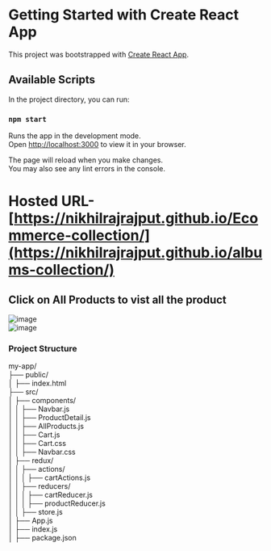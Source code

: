 # Getting Started with Create React App

This project was bootstrapped with [Create React App](https://github.com/facebook/create-react-app).

## Available Scripts

In the project directory, you can run:

### `npm start`

Runs the app in the development mode.\
Open [http://localhost:3000](http://localhost:3000) to view it in your browser.

The page will reload when you make changes.\
You may also see any lint errors in the console.

# Hosted URL- [https://nikhilrajrajput.github.io/Ecommerce-collection/](https://nikhilrajrajput.github.io/albums-collection/)

## Click on All Products to vist all the product

![image](https://github.com/user-attachments/assets/3e9157e9-c063-4723-a6d1-4179119ceb51)<br>
![image](https://github.com/user-attachments/assets/383a8dd3-89bd-4b4a-a5c3-d3e85377a1ec)

###  Project Structure
<p>
my-app/<br>
├── public/<br>
│   ├── index.html<br>
├── src/<br>
│   ├── components/<br>
│   │   ├── Navbar.js<br>
│   │   ├── ProductDetail.js<br>
│   │   ├── AllProducts.js<br>
│   │   ├── Cart.js<br>
│   │   ├── Cart.css<br>
│   │   ├── Navbar.css<br>
│   ├── redux/<br>
│   │   ├── actions/<br>
│   │   │   ├── cartActions.js<br>
│   │   ├── reducers/<br>
│   │   │   ├── cartReducer.js<br>
│   │   │   ├── productReducer.js<br>
│   │   ├── store.js<br>
│   ├── App.js<br>
│   ├── index.js<br>
│   ├── package.json<br>
</p>

